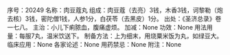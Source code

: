 序号：20249
名称：肉豆蔻丸
组成：肉豆蔻（去亮）3钱，木香3钱，诃黎勒（炮去核）3钱，密陀僧1钱，人参1分，白茯苓（去黑皮）1分。
出处：《圣济总录》卷一七八。
主治：小儿下痢脓血，腹痛虚烦。
加减：None
功效：None
用法用量：每服7丸，温米饮送下。
制备方法：上为细末，用烧粟米饭为丸，如绿豆大。
临床应用：None
各家论述：None
用药禁忌：None
附注：None
